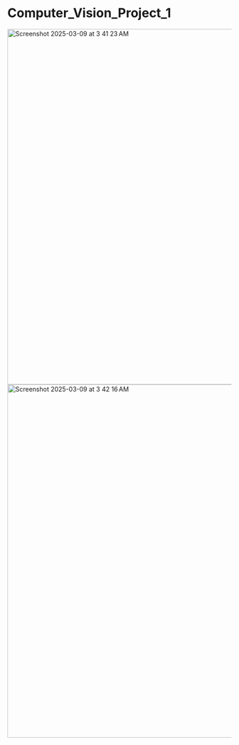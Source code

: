 # Computer_Vision_Project_1
<img width="800" alt="Screenshot 2025-03-09 at 3 41 23 AM" src="https://github.com/user-attachments/assets/52532736-9c33-4830-b3a2-272b3f82c9e4" />
<img width="795" alt="Screenshot 2025-03-09 at 3 42 16 AM" src="https://github.com/user-attachments/assets/20295068-8197-4a10-a1c5-07a5e17c7cae" />
